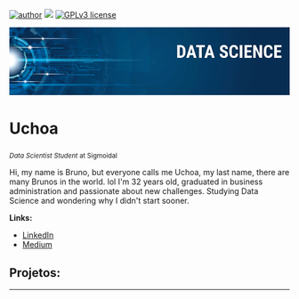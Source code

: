 [![author](https://img.shields.io/badge/author-uchoa-red.svg)](https://www.linkedin.com/in/uchoab) [![](https://img.shields.io/badge/python-3.7+-blue.svg)](https://www.python.org/downloads/release/python-365/) [![GPLv3 license](https://img.shields.io/badge/License-GPLv3-blue.svg)](http://perso.crans.org/besson/LICENSE.html)

<p align="center">
  <img src="banner.png" >
</p>

# Uchoa
<sub>*Data Scientist Student* at Sigmoidal</sub>

Hi, my name is Bruno, but everyone calls me Uchoa, my last name, there are many Brunos in the world. lol
I'm 32 years old, graduated in business administration and passionate about new challenges.
Studying Data Science and wondering why I didn't start sooner.


**Links:**
* [LinkedIn](https://www.linkedin.com/in/uchoab/)
* [Medium](https://medium.com/@uchoacbruno)


## Projetos:


---
